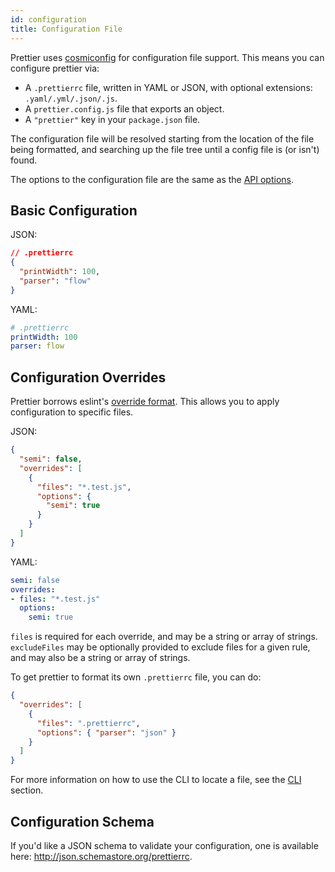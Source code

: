```yaml
---
id: configuration
title: Configuration File
---
```


Prettier uses [cosmiconfig](https://github.com/davidtheclark/cosmiconfig) for configuration file support. This means you can configure prettier via:

* A `.prettierrc` file, written in YAML or JSON, with optional extensions: `.yaml/.yml/.json/.js`.
* A `prettier.config.js` file that exports an object.
* A `"prettier"` key in your `package.json` file.

The configuration file will be resolved starting from the location of the file being formatted, and searching up the file tree until a config file is (or isn't) found.

The options to the configuration file are the same as the [API options](options.md).

## Basic Configuration

JSON:

```json
// .prettierrc
{
  "printWidth": 100,
  "parser": "flow"
}
```

YAML:

```yaml
# .prettierrc
printWidth: 100
parser: flow
```

## Configuration Overrides

Prettier borrows eslint's [override format](http://eslint.org/docs/user-guide/configuring#example-configuration). This allows you to apply configuration to specific files.

JSON:

```json
{
  "semi": false,
  "overrides": [
    {
      "files": "*.test.js",
      "options": {
        "semi": true
      }
    }
  ]
}
```

YAML:

```yaml
semi: false
overrides:
- files: "*.test.js"
  options:
    semi: true
```

`files` is required for each override, and may be a string or array of strings. `excludeFiles` may be optionally provided to exclude files for a given rule, and may also be a string or array of strings.

To get prettier to format its own `.prettierrc` file, you can do:

```json
{
  "overrides": [
    {
      "files": ".prettierrc",
      "options": { "parser": "json" }
    }
  ]
}
```

For more information on how to use the CLI to locate a file, see the [CLI](cli.md) section.

## Configuration Schema

If you'd like a JSON schema to validate your configuration, one is available here: http://json.schemastore.org/prettierrc.
